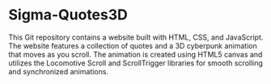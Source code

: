 # Sigma-Quotes3D
This Git repository contains a website built with HTML, CSS, and JavaScript. The website features a collection of quotes and a 3D cyberpunk animation that moves as you scroll. The animation is created using HTML5 canvas and utilizes the Locomotive Scroll and ScrollTrigger libraries for smooth scrolling and synchronized animations.
